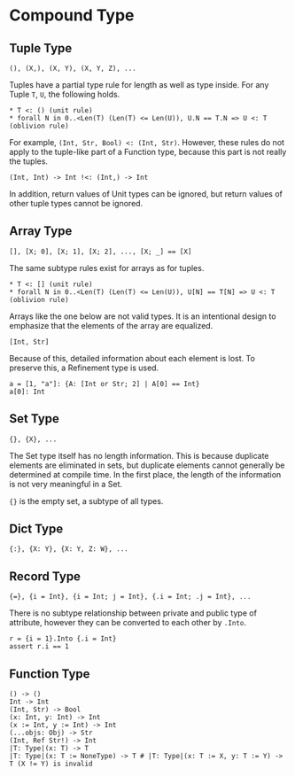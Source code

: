 
# Compound Type

## Tuple Type

```erg
(), (X,), (X, Y), (X, Y, Z), ...
```

Tuples have a partial type rule for length as well as type inside.
For any Tuple `T`, `U`, the following holds.

```erg
* T <: () (unit rule)
* forall N in 0..<Len(T) (Len(T) <= Len(U)), U.N == T.N => U <: T (oblivion rule)
```

For example, `(Int, Str, Bool) <: (Int, Str)`.
However, these rules do not apply to the tuple-like part of a Function type, because this part is not really the tuples.

```erg
(Int, Int) -> Int !<: (Int,) -> Int
```

In addition, return values of Unit types can be ignored, but return values of other tuple types cannot be ignored.

## Array Type

```erg
[], [X; 0], [X; 1], [X; 2], ..., [X; _] == [X]
```

The same subtype rules exist for arrays as for tuples.

```erg
* T <: [] (unit rule)
* forall N in 0..<Len(T) (Len(T) <= Len(U)), U[N] == T[N] => U <: T (oblivion rule)
```

Arrays like the one below are not valid types. It is an intentional design to emphasize that the elements of the array are equalized.

```erg
[Int, Str]
```

Because of this, detailed information about each element is lost. To preserve this, a Refinement type is used.

```erg
a = [1, "a"]: {A: [Int or Str; 2] | A[0] == Int}
a[0]: Int
```

## Set Type

```erg
{}, {X}, ...
```

The Set type itself has no length information. This is because duplicate elements are eliminated in sets, but duplicate elements cannot generally be determined at compile time. In the first place, the length of the information is not very meaningful in a Set.

`{}` is the empty set, a subtype of all types.

## Dict Type

```erg
{:}, {X: Y}, {X: Y, Z: W}, ...
```

## Record Type

```erg
{=}, {i = Int}, {i = Int; j = Int}, {.i = Int; .j = Int}, ...
```

There is no subtype relationship between private and public type of attribute, however they can be converted to each other by `.Into`.

```erg
r = {i = 1}.Into {.i = Int}
assert r.i == 1
```

## Function Type

```erg
() -> ()
Int -> Int
(Int, Str) -> Bool
(x: Int, y: Int) -> Int
(x := Int, y := Int) -> Int
(...objs: Obj) -> Str
(Int, Ref Str!) -> Int
|T: Type|(x: T) -> T
|T: Type|(x: T := NoneType) -> T # |T: Type|(x: T := X, y: T := Y) -> T (X != Y) is invalid
```
